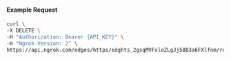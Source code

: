 <!-- Code generated for API Clients. DO NOT EDIT. -->

#### Example Request

```bash
curl \
-X DELETE \
-H "Authorization: Bearer {API_KEY}" \
-H "Ngrok-Version: 2" \
https://api.ngrok.com/edges/https/edghts_2gsqMVFxloZLgJj58B3a6FXlfnm/routes/edghtsrt_2gsqMWaFg0yVM5i0WT1EoufnRX9/oidc
```
